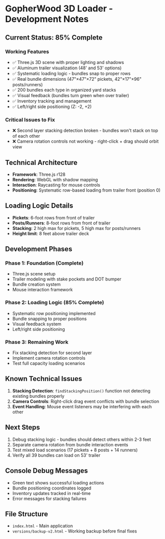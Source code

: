 # GopherWood 3D Loader - Development Notes

## Current Status: 85% Complete

### Working Features
- ✅ Three.js 3D scene with proper lighting and shadows
- ✅ Aluminum trailer visualization (48' and 53' options)
- ✅ Systematic loading logic - bundles snap to proper rows
- ✅ Real bundle dimensions (47"×47"×72" pickets, 42"×17"×96" posts/runners)
- ✅ 200 bundles each type in organized yard stacks
- ✅ Visual feedback (bundles turn green when over trailer)
- ✅ Inventory tracking and management
- ✅ Left/right side positioning (Z: -2, +2)

### Critical Issues to Fix
- ❌ Second layer stacking detection broken - bundles won't stack on top of each other
- ❌ Camera rotation controls not working - right-click + drag should orbit view

## Technical Architecture
- **Framework**: Three.js r128
- **Rendering**: WebGL with shadow mapping
- **Interaction**: Raycasting for mouse controls
- **Positioning**: Systematic row-based loading from trailer front (position 0)

## Loading Logic Details
- **Pickets**: 6-foot rows from front of trailer
- **Posts/Runners**: 8-foot rows from front of trailer
- **Stacking**: 2 high max for pickets, 5 high max for posts/runners
- **Height limit**: 8 feet above trailer deck

## Development Phases

### Phase 1: Foundation (Complete)
- Three.js scene setup
- Trailer modeling with stake pockets and DOT bumper
- Bundle creation system
- Mouse interaction framework

### Phase 2: Loading Logic (85% Complete)
- Systematic row positioning implemented
- Bundle snapping to proper positions
- Visual feedback system
- Left/right side positioning

### Phase 3: Remaining Work
- Fix stacking detection for second layer
- Implement camera rotation controls
- Test full capacity loading scenarios

## Known Technical Issues
1. **Stacking Detection**: `findStackingPosition()` function not detecting existing bundles properly
2. **Camera Controls**: Right-click drag event conflicts with bundle selection
3. **Event Handling**: Mouse event listeners may be interfering with each other

## Next Steps
1. Debug stacking logic - bundles should detect others within 2-3 feet
2. Separate camera rotation from bundle interaction events
3. Test mixed load scenarios (17 pickets + 8 posts + 14 runners)
4. Verify all 39 bundles can load on 53' trailer

## Console Debug Messages
- Green text shows successful loading actions
- Bundle positioning coordinates logged
- Inventory updates tracked in real-time
- Error messages for stacking failures

## File Structure
- `index.html` - Main application
- `versions/backup-v2.html` - Working backup before final fixes
